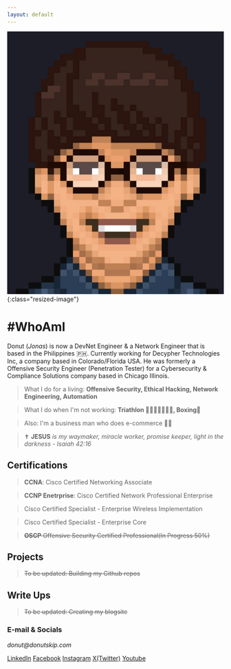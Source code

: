 ```yaml
---
layout: default
---
```


![Donut](assets/images/me2.png){:class="resized-image"}
# #WhoAmI 

Donut (_Jonas_) is now a DevNet Engineer & a Network Engineer that is based in the Philippines 🇵🇭. Currently working for Decypher Technologies Inc, a company based in Colorado/Florida USA. He was formerly a Offensive Security Engineer (Penetration Tester) for a Cybersecurity & Compliance Solutions company based in Chicago Illinois. 

> What I do for a living: **Offensive Security, Ethical Hacking, Network Engineering, Automation**

> What I do when I'm not working: **Triathlon 🏊🏽‍♂️🚴🏽🏃🏽, Boxing🥊**

> Also: I'm a business man who does e-commerce 🛒🌐

> ✝️ **JESUS** _is my waymaker, miracle worker, promise keeper, light in the darkness - Isaiah 42:16_ 

## Certifications

> **CCNA**: Cisco Certified Networking Associate

> **CCNP Enetrprise**: Cisco Certified Network Professional Enterprise

> Cisco Certified Specialist - Enterprise Wireless Implementation

> Cisco Certified Specialist - Enterprise Core

> ~~**OSCP** Offensive Security Certified Professional(In Progress 50%)~~

## Projects

> ~~To be updated: Building my Github repos~~

## Write Ups

> ~~To be updated: Creating my blogsite~~

### E-mail & Socials 
_donut@donutskip.com_

[LinkedIn](https://www.linkedin.com/in/donutskip/)
[Facebook](https://www.facebook.com/donutxkip/)
[Instagram](https://www.instagram.com/donutskip/)
[X(Twitter)](https://x.com/donutxkip)
[Youtube](https://www.youtube.com/@donutskip)
